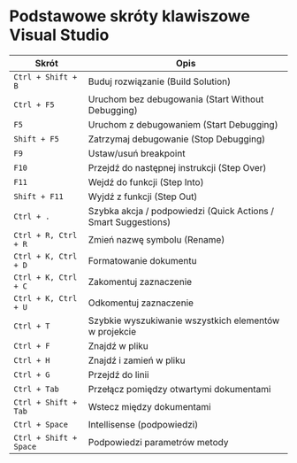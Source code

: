 # Podstawowe skróty klawiszowe Visual Studio
| Skrót                  | Opis                                                              |
| ---------------------- | ----------------------------------------------------------------- |
| `Ctrl + Shift + B`     | Buduj rozwiązanie (Build Solution)                                |
| `Ctrl + F5`            | Uruchom bez debugowania (Start Without Debugging)                 |
| `F5`                   | Uruchom z debugowaniem (Start Debugging)                          |
| `Shift + F5`           | Zatrzymaj debugowanie (Stop Debugging)                            |
| `F9`                   | Ustaw/usuń breakpoint                                             |
| `F10`                  | Przejdź do następnej instrukcji (Step Over)                       |
| `F11`                  | Wejdź do funkcji (Step Into)                                      |
| `Shift + F11`          | Wyjdź z funkcji (Step Out)                                        |
| `Ctrl + .`             | Szybka akcja / podpowiedzi (Quick Actions / Smart Suggestions)    |
| `Ctrl + R, Ctrl + R`   | Zmień nazwę symbolu (Rename)                                      |
| `Ctrl + K, Ctrl + D`   | Formatowanie dokumentu                                            |
| `Ctrl + K, Ctrl + C`   | Zakomentuj zaznaczenie                                            |
| `Ctrl + K, Ctrl + U`   | Odkomentuj zaznaczenie                                            |
| `Ctrl + T`             | Szybkie wyszukiwanie wszystkich elementów w projekcie             |
| `Ctrl + F`             | Znajdź w pliku                                                    |
| `Ctrl + H`             | Znajdź i zamień w pliku                                           |
| `Ctrl + G`             | Przejdź do linii                                                  |
| `Ctrl + Tab`           | Przełącz pomiędzy otwartymi dokumentami                           |
| `Ctrl + Shift + Tab`   | Wstecz między dokumentami                                         |
| `Ctrl + Space`         | Intellisense (podpowiedzi)                                        |
| `Ctrl + Shift + Space` | Podpowiedzi parametrów metody                                     |
